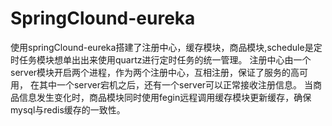 # SpringClound-eureka
使用springClound-eureka搭建了注册中心，缓存模块，商品模块,schedule是定时任务模块想单出出来使用quartz进行定时任务的统一管理。  注册中心由一个server模块开启两个进程，作为两个注册中心，互相注册，保证了服务的高可用，  在其中一个server宕机之后，还有一个server可以正常接收注册信息。  当商品信息发生变化时，商品模块同时使用fegin远程调用缓存模块更新缓存，确保mysql与redis缓存的一致性。  
